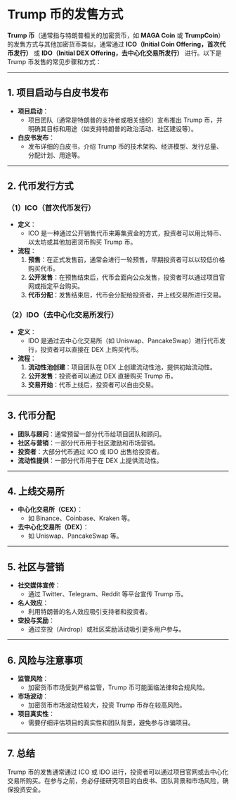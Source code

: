 # Trump 币的发售方式

**Trump 币**（通常指与特朗普相关的加密货币，如 **MAGA Coin** 或 **TrumpCoin**）的发售方式与其他加密货币类似，通常通过 **ICO（Initial Coin Offering，首次代币发行）** 或 **IDO（Initial DEX Offering，去中心化交易所发行）** 进行。以下是 Trump 币发售的常见步骤和方式：

---

## 1. 项目启动与白皮书发布
- **项目启动**：
  - 项目团队（通常是特朗普的支持者或相关组织）宣布推出 Trump 币，并明确其目标和用途（如支持特朗普的政治活动、社区建设等）。
- **白皮书发布**：
  - 发布详细的白皮书，介绍 Trump 币的技术架构、经济模型、发行总量、分配计划、用途等。

---

## 2. 代币发行方式
### （1）ICO（首次代币发行）
- **定义**：
  - ICO 是一种通过公开销售代币来筹集资金的方式，投资者可以用比特币、以太坊或其他加密货币购买 Trump 币。
- **流程**：
  1. **预售**：在正式发售前，通常会进行一轮预售，早期投资者可以以较低价格购买代币。
  2. **公开发售**：在预售结束后，代币会面向公众发售，投资者可以通过项目官网或指定平台购买。
  3. **代币分配**：发售结束后，代币会分配给投资者，并上线交易所进行交易。

### （2）IDO（去中心化交易所发行）
- **定义**：
  - IDO 是通过去中心化交易所（如 Uniswap、PancakeSwap）进行代币发行，投资者可以直接在 DEX 上购买代币。
- **流程**：
  1. **流动性池创建**：项目团队在 DEX 上创建流动性池，提供初始流动性。
  2. **公开发售**：投资者可以通过 DEX 直接购买 Trump 币。
  3. **交易开始**：代币上线后，投资者可以自由交易。

---

## 3. 代币分配
- **团队与顾问**：通常预留一部分代币给项目团队和顾问。
- **社区与营销**：一部分代币用于社区激励和市场营销。
- **投资者**：大部分代币通过 ICO 或 IDO 出售给投资者。
- **流动性提供**：一部分代币用于在 DEX 上提供流动性。

---

## 4. 上线交易所
- **中心化交易所（CEX）**：
  - 如 Binance、Coinbase、Kraken 等。
- **去中心化交易所（DEX）**：
  - 如 Uniswap、PancakeSwap 等。

---

## 5. 社区与营销
- **社交媒体宣传**：
  - 通过 Twitter、Telegram、Reddit 等平台宣传 Trump 币。
- **名人效应**：
  - 利用特朗普的名人效应吸引支持者和投资者。
- **空投与奖励**：
  - 通过空投（Airdrop）或社区奖励活动吸引更多用户参与。

---

## 6. 风险与注意事项
- **监管风险**：
  - 加密货币市场受到严格监管，Trump 币可能面临法律和合规风险。
- **市场波动**：
  - 加密货币市场波动性较大，投资 Trump 币存在较高风险。
- **项目真实性**：
  - 需要仔细评估项目的真实性和团队背景，避免参与诈骗项目。

---

## 7. 总结
Trump 币的发售通常通过 ICO 或 IDO 进行，投资者可以通过项目官网或去中心化交易所购买。在参与之前，务必仔细研究项目的白皮书、团队背景和市场风险，确保投资安全。
